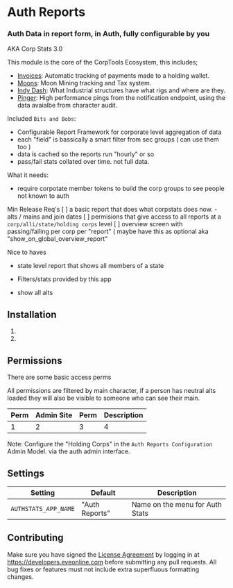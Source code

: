 # Auth Reports

### Auth Data in report form, in Auth, fully configurable by you

AKA Corp Stats 3.0

This module is the core of the CorpTools Ecosystem, this includes;

- [Invoices](https://github.com/Solar-Helix-Independent-Transport/allianceauth-invoice-manager): Automatic tracking of payments made to a holding wallet.
- [Moons](https://github.com/pvyParts/allianceauth-corp-tools-moons): Moon Mining tracking and Tax system.
- [Indy Dash](https://github.com/pvyParts/allianceauth-corp-tools-indy-dash): What Industrial structures have what rigs and where are they.
- [Pinger](https://github.com/Solar-Helix-Independent-Transport/allianceauth-corp-tools-pinger): High performance pings from the notification endpoint, using the data avaialbe from character audit.

Included `Bits and Bobs`:

- Configurable Report Framework for corporate level aggregation of data
- each "field" is bassically a smart filter from sec groups ( can use them too )
- data is cached so the reports run "hourly" or so
- pass/fail stats collated over time. not full data.

What it needs:

- require corpotate member tokens to build the corp groups to see people not known to auth

Min Release Req's
[ ] a basic report that does what corpstats does now. - alts / mains and join dates
[ ] permisions that give access to all reports at a `corp/alli/state/holding corps` level
[ ] overview screen with passing/failing per corp per "report" ( maybe have this as optional aka "show_on_global_overview_report"

Nice to haves

- state level report that shows all members of a state

- Filters/stats provided by this app
- show all alts

## Installation

1.
2.

## Permissions

There are some basic access perms

All permissions are filtered by main character, if a person has neutral alts loaded they will also be visible to someone who can see their main.

| Perm | Admin Site | Perm | Description |
| ---- | ---------- | ---- | ----------- |
| 1    | 2          | 3    | 4           |

Note: Configure the "Holding Corps" in the `Auth Reports Configuration` Admin Model. via the auth admin interface.

## Settings

| Setting              | Default        | Description                     |
| -------------------- | -------------- | ------------------------------- |
| `AUTHSTATS_APP_NAME` | "Auth Reports" | Name on the menu for Auth Stats |

## Contributing

Make sure you have signed the [License Agreement](https://developers.eveonline.com/resource/license-agreement) by logging in at https://developers.eveonline.com before submitting any pull requests. All bug fixes or features must not include extra superfluous formatting changes.

